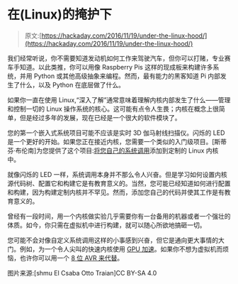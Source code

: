 # 在(Linux)的掩护下

> 原文:[https://hackaday.com/2016/11/19/under-the-linux-hood/](https://hackaday.com/2016/11/19/under-the-linux-hood/)

我们经常听说，你不需要知道发动机如何工作来驾驶汽车，但你可以打赌，专业赛车手知道。以此类推，你可以用像 Raspberry Pis 这样的现成板来构建许多系统，并用 Python 或其他高级抽象来编程。然而，最有能力的黑客知道 Pi 内部发生了什么，以及 Python 在底层做了什么。

如果你一直在使用 Linux,“深入了解”通常意味着理解内核内部发生了什么——管理和控制一切的 Linux 操作系统的核心。这可能有点令人生畏；内核在概念上很简单，但是经过多年的发展，现在已经是一个很大的软件模块了。

您的第一个嵌入式系统项目可能不应该是实时 3D 伽马射线扫描仪。闪烁的 LED 是一个更好的开始。如果您正在接近内核，您需要一个类似的入门级项目。[斯蒂芬·布伦南]为您提供了这个项目:[将您自己的系统调用](https://brennan.io/2016/11/14/kernel-dev-ep3/)添加到定制的 Linux 内核中。

就像闪烁的 LED 一样，系统调用本身并不那么令人兴奋。但是学习如何设置内核源代码树、配置它和构建它是有教育意义的。当然，您可能已经知道如何进行配置和构建，因为构建定制内核并不罕见。然而，添加您自己的代码并使其工作是有教育意义的。

曾经有一段时间，用一个内核做实验几乎需要你有一台备用的机器或者一个强壮的体质。如今，你只需在虚拟机中进行构建，就可以随心所欲地搞砸一切。

您可能不会对像自定义系统调用这样的小事感到兴奋，但它是通向更大事情的大门。例如，为一个令人尖叫的快速内核使用 [GPU 加速](https://hackaday.com/2012/12/14/leveraging-the-gpu-to-accelerate-the-linux-kernel/)。如果你不想为虚拟机而烦恼，也许你可以用一个 [8 位 AVR 来代替](https://hackaday.com/2012/03/28/building-the-worst-linux-pc-ever/)。

图片来源:[shmu El Csaba Otto Traian]CC BY-SA 4.0